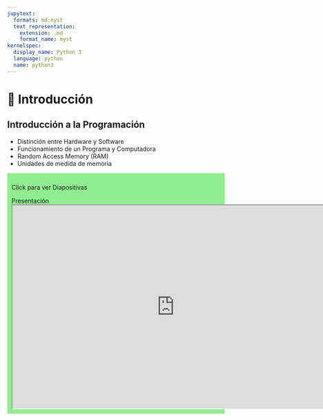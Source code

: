 ```yaml
---
jupytext:
  formats: md:myst
  text_representation:
    extension: .md
    format_name: myst
kernelspec:
  display_name: Python 3
  language: python
  name: python3
---
```


# 📘 Introducción

## Introducción a la Programación

- Distinción entre Hardware y Software
- Funcionamiento de un Programa y Computadora
- Random Access Memory (RAM)
- Unidades de medida de memoria

<div class="admonition tip dropdown" style="background: lightgreen; padding: 10px">
    <p class="title">Click para ver Diapositivas</p>
    Presentación
    <iframe src="https://view.officeapps.live.com/op/embed.aspx?src=https://github.com/BioAITeamLearning/progI-2024-01-ucaldas/raw/main/content/resources/clase-1/1-intro-prog.pptx" frameborder="1" width="750" height="470" allowfullscreen="true" mozallowfullscreen="true" webkitallowfullscreen="true">
</div>

## Algoritmos

- Definición formal
- Codificación y Programación

<div class="admonition tip dropdown" style="background: lightgreen; padding: 10px">
    <p class="title">Click para ver Diapositivas</p>
    Presentación
    <iframe src="https://view.officeapps.live.com/op/embed.aspx?src=https://github.com/BioAITeamLearning/progI-2024-01-ucaldas/raw/main/content/resources/clase-1/2-algoritmos.pptx" frameborder="1" width="750" height="470" allowfullscreen="true" mozallowfullscreen="true" webkitallowfullscreen="true">
</div>

## Tipos de Lenguajes

Lenguajes según su nivel de abstracción

<div class="admonition tip dropdown" style="background: lightgreen; padding: 10px">
    <p class="title">Click para ver Diapositivas</p>
    Presentación
    <iframe src="https://view.officeapps.live.com/op/embed.aspx?src=https://github.com/BioAITeamLearning/progI-2024-01-ucaldas/raw/main/content/resources/clase-1/3-tipos-lenguajes.pptx" frameborder="1" width="750" height="470" allowfullscreen="true" mozallowfullscreen="true" webkitallowfullscreen="true">
</div>

## Historia de la Programación

Linea de tiempo con los principales acontecimientos que marcaron el mundo de la programación

<div class="admonition tip dropdown" style="background: lightgreen; padding: 10px">
    <p class="title">Click para ver Diapositivas</p>
    Presentación
    <iframe src="https://view.officeapps.live.com/op/embed.aspx?src=https://github.com/BioAITeamLearning/progI-2024-01-ucaldas/raw/main/content/resources/clase-1/4-historia.pptx" frameborder="1" width="750" height="470" allowfullscreen="true" mozallowfullscreen="true" webkitallowfullscreen="true">
</div>

## Lógica de Programación

- Definición formal
- Fases de desarrollo de un programa
- Desarrollo de algoritmos
- Errores

<div class="admonition tip dropdown" style="background: lightgreen; padding: 10px">
    <p class="title">Click para ver Diapositivas</p>
    Presentación
    <iframe src="https://view.officeapps.live.com/op/embed.aspx?src=https://github.com/BioAITeamLearning/progI-2024-01-ucaldas/raw/main/content/resources/clase-1/5-logica-prog.pptx" frameborder="1" width="750" height="470" allowfullscreen="true" mozallowfullscreen="true" webkitallowfullscreen="true">
</div>

## Pseudocódigo y Diagramas de Flujo

- Definición de Pseudocódigo y Diagramas de Flujo
- Ejemplos de Diagramas de Flujo
- Ejemplos de Pseudocódigo con PSeInt

<div class="admonition tip dropdown" style="background: lightgreen; padding: 10px">
    <p class="title">Click para ver Diapositivas</p>
    Presentación
    <iframe src="https://view.officeapps.live.com/op/embed.aspx?src=https://github.com/BioAITeamLearning/progI-2024-01-ucaldas/raw/main/content/resources/clase-1/6-pseudo-diagramas.pptx" frameborder="1" width="750" height="470" allowfullscreen="true" mozallowfullscreen="true" webkitallowfullscreen="true">
</div>

## Presentación Completa

:::{warning} La presentación completa es temporal
:::

<iframe src="https://docs.google.com/presentation/d/e/2PACX-1vQObU56sC2CoAELItwjbpp384wMk9aOPI4HpJkQb7djxXSPLfBPpCy32XSpfnap1w/pub?start=false&loop=false&delayms=3000" frameborder="0" width="790" height="490" allowfullscreen="true" mozallowfullscreen="true" webkitallowfullscreen="true"></iframe>